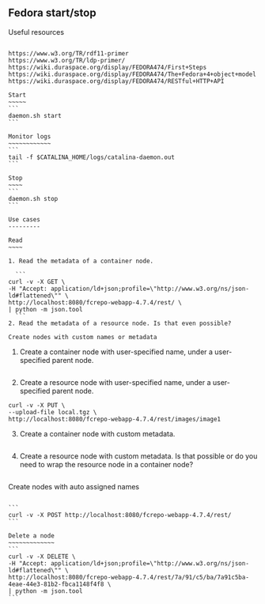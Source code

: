 Fedora start/stop
-----------------

Useful resources
~~~~~~~~~~~~~~~~

https://www.w3.org/TR/rdf11-primer
https://www.w3.org/TR/ldp-primer/
https://wiki.duraspace.org/display/FEDORA474/First+Steps
https://wiki.duraspace.org/display/FEDORA474/The+Fedora+4+object+model
https://wiki.duraspace.org/display/FEDORA474/RESTful+HTTP+API

Start
~~~~~
```
daemon.sh start
```

Monitor logs
~~~~~~~~~~~~
```
tail -f $CATALINA_HOME/logs/catalina-daemon.out
```

Stop
~~~~
```
daemon.sh stop
```

Use cases
---------

Read
~~~~

1. Read the metadata of a container node.

  ```
curl -v -X GET \
-H "Accept: application/ld+json;profile=\"http://www.w3.org/ns/json-ld#flattened\"" \
http://localhost:8080/fcrepo-webapp-4.7.4/rest/ \
| python -m json.tool
  ```
2. Read the metadata of a resource node. Is that even possible?

Create nodes with custom names or metadata
~~~~~~~~~~~~~~~~~~~~~~~~~~~~~~~~~~~~~~~~~~

1. Create a container node with user-specified name, under a user-specified parent node.
  ```
  ```
  
2. Create a resource node with user-specified name, under a user-specified parent node.
  ```
curl -v -X PUT \
--upload-file local.tgz \
http://localhost:8080/fcrepo-webapp-4.7.4/rest/images/image1
  ```

3. Create a container node with custom metadata.
  ```
  ```
  
4. Create a resource node with custom metadata. Is that possible or do you need to wrap the resource node in a container node?
  ```
  ```

Create nodes with auto assigned names
~~~~~~~~~~~~~~~~~~~~~~~~~~~~~~~~~~~~~

```
curl -v -X POST http://localhost:8080/fcrepo-webapp-4.7.4/rest/
```

Delete a node
~~~~~~~~~~~~~
```
curl -v -X DELETE \
-H "Accept: application/ld+json;profile=\"http://www.w3.org/ns/json-ld#flattened\"" \
http://localhost:8080/fcrepo-webapp-4.7.4/rest/7a/91/c5/ba/7a91c5ba-4eae-44e3-81b2-fbca1148f4f8 \
| python -m json.tool
```
